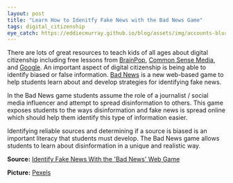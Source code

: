 ```yaml
---
layout: post
title: "Learn How to Idenitfy Fake News with the Bad News Game"
tags: digital_citizenship
eye_catch: https://eddiecmurray.github.io/blog/assets/img/accounts-blur-button-267350.jpg
---
```


There are lots of great resources to teach kids of all ages about digital citizenship including free lessons from [BrainPop](https://www.brainpop.com/digitalcitizenship/), [Common Sense Media](https://www.commonsense.org/education/digital-citizenship), and [Google](https://beinternetawesome.withgoogle.com/en_us).  An important aspect of digital citizenship is being able to identify biased or false information.  [Bad News](https://getbadnews.com/droggame_book/junior-uk/#intro) is a new web-based game to help students learn about and develop strategies for identifying fake news.

<!--more-->

In the Bad News game students assume the role of a journalist / social media influencer and attempt to spread disinformation to others.  This game exposes students to the ways disinformation and fake news is spread online which should help them identify this type of information easier.

Identifying reliable sources and determining if a source is biased is an important literacy that students must develop.  The Bad News game allows students to learn about disinformation in a unique and realistic way.

**Source:** [Identify Fake News With the 'Bad News' Web Game](https://vitals.lifehacker.com/identify-fake-news-with-the-bad-news-web-game-1835916627)

**Picture:** [Pexels](https://www.pexels.com/photo/apps-blur-button-close-up-267350/)
